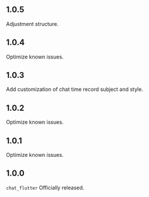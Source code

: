 
## 1.0.5

Adjustment structure.

## 1.0.4

Optimize known issues.

## 1.0.3

Add customization of chat time record subject and style.

## 1.0.2

Optimize known issues.

## 1.0.1

Optimize known issues.

## 1.0.0

`chat_flutter` Officially released.

